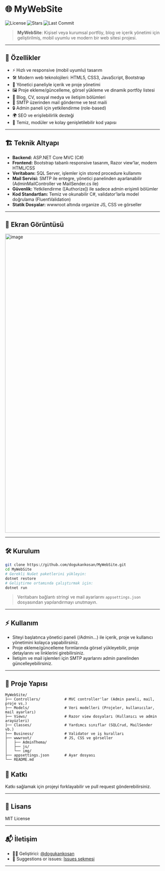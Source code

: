 # 🌐 MyWebSite

![License](https://img.shields.io/github/license/dogukankosan/MyWebSite)
![Stars](https://img.shields.io/github/stars/dogukankosan/MyWebSite)
![Last Commit](https://img.shields.io/github/last-commit/dogukankosan/MyWebSite)

> **MyWebSite**: Kişisel veya kurumsal portföy, blog ve içerik yönetimi için geliştirilmiş, mobil uyumlu ve modern bir web sitesi projesi.

---

## 🚀 Özellikler

- ⚡ Hızlı ve responsive (mobil uyumlu) tasarım
- 🛠️ Modern web teknolojileri: HTML5, CSS3, JavaScript, Bootstrap
- 👤 Yönetici paneliyle içerik ve proje yönetimi
- 🖼️ Proje ekleme/güncelleme, görsel yükleme ve dinamik portföy listesi
- 💬 Blog, CV, sosyal medya ve iletişim bölümleri
- 📧 SMTP üzerinden mail gönderme ve test maili
- 🔒 Admin paneli için yetkilendirme (role-based)
- 🌍 SEO ve erişilebilirlik desteği
- 🧩 Temiz, modüler ve kolay genişletilebilir kod yapısı

---

## 🏗️ Teknik Altyapı

- **Backend:** ASP.NET Core MVC (C#)
- **Frontend:** Bootstrap tabanlı responsive tasarım, Razor view’lar, modern HTML/CSS
- **Veritabanı:** SQL Server, işlemler için stored procedure kullanımı
- **Mail Servisi:** SMTP ile entegre, yönetici panelinden ayarlanabilir (AdminMailController ve MailSender.cs ile)
- **Güvenlik:** Yetkilendirme ([Authorize]) ile sadece admin erişimli bölümler
- **Kod Standartları:** Temiz ve okunabilir C#, validator’larla model doğrulama (FluentValidation)
- **Statik Dosyalar:** wwwroot altında organize JS, CSS ve görseller

---

## 📸 Ekran Görüntüsü

<img width="1898" height="972" alt="image" src="https://github.com/user-attachments/assets/b7f05679-a0cf-4a63-9401-c84ea4d42cb3" />

---

## 🛠️ Kurulum

```bash
git clone https://github.com/dogukankosan/MyWebSite.git
cd MyWebSite
# Gerekli NuGet paketlerini yükleyin:
dotnet restore
# Geliştirme ortamında çalıştırmak için:
dotnet run
```
> Veritabanı bağlantı stringi ve mail ayarlarını `appsettings.json` dosyasından yapılandırmayı unutmayın.

---

## ⚡ Kullanım

- Siteyi başlatınca yönetici paneli (/Admin...) ile içerik, proje ve kullanıcı yönetimini kolayca yapabilirsiniz.
- Proje ekleme/güncelleme formlarında görsel yükleyebilir, proje detaylarını ve linklerini girebilirsiniz.
- İletişim ve mail işlemleri için SMTP ayarlarını admin panelinden güncelleyebilirsiniz.

---

## 📁 Proje Yapısı

```
MyWebSite/
├── Controllers/           # MVC controller'lar (Admin paneli, mail, proje vs.)
├── Models/                # Veri modelleri (Projeler, kullanıcılar, mail ayarları)
├── Views/                 # Razor view dosyaları (Kullanıcı ve admin arayüzleri)
├── Classes/               # Yardımcı sınıflar (SQLCrud, MailSender vb.)
├── Business/              # Validator ve iş kuralları
├── wwwroot/               # JS, CSS ve görseller
│   ├── AdminThema/
│   ├── js/
│   └── img/
├── appsettings.json       # Ayar dosyası
└── README.md
```

## 🤝 Katkı

Katkı sağlamak için projeyi forklayabilir ve pull request gönderebilirsiniz.

---

## 📄 Lisans

MIT License

---

## 📬 İletişim

- 👨‍💻 Geliştirici: [@dogukankosan](https://github.com/dogukankosan)  
- 🐞 Suggestions or issues: [Issues sekmesi](https://github.com/dogukankosan/LogoWhatsappEntegrasyon/issues)

---

